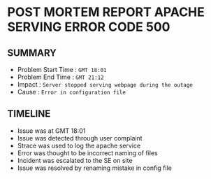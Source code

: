 # POST MORTEM REPORT APACHE SERVING ERROR CODE 500
## SUMMARY
- Problem Start Time : `GMT 18:01`
- Problem End Time : `GMT 21:12`
- Impact : `Server stopped serving webpage during the outage`
- Cause : `Error in configuration file`

## TIMELINE
- Issue was at GMT 18:01
- Issue was detected through user complaint
- Strace was used to log the apache service
- Error was thought to be incorrect naming of files
- Incident was escalated to the SE on site
- Issue was resolved by renaming mistake in config file


